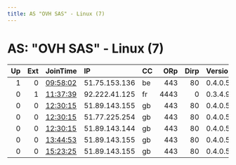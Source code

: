 ```yaml
---
title: AS "OVH SAS" - Linux (7)
---
```


# AS: "OVH SAS" - Linux (7)

|   Up |   Ext | JoinTime                                                                                            | IP            | CC   |   ORp |   Dirp | Version   | Contact             | Nickname      |   eFamMembers |
|-----:|------:|:----------------------------------------------------------------------------------------------------|:--------------|:-----|------:|-------:|:----------|:--------------------|:--------------|--------------:|
|    1 |     0 | [09:58:02](https://metrics.torproject.org/rs.html#details/CA602FE9DCCE0E44DAFCD2C384B54D4B480E7B89) | 51.75.153.136 | be   |   443 |     80 | 0.4.0.5   | tornodes@marschi.de | LordiBE       |             1 |
|    0 |     1 | [11:37:39](https://metrics.torproject.org/rs.html#details/C9F8E3D5E355D108C1D182A038B7D8993847F412) | 92.222.41.125 | fr   |  4443 |      0 | 0.3.4.9   | None                | Unnamed       |             1 |
|    0 |     0 | [12:30:15](https://metrics.torproject.org/rs.html#details/5C0F9D18A34550BD35FE799D38D7ADA4A3409502) | 51.89.143.155 | gb   |   443 |     80 | 0.4.0.5   | tor@ueno.red        | UenoStation55 |             1 |
|    0 |     0 | [12:30:15](https://metrics.torproject.org/rs.html#details/60DFB1034F5A5B3AEECB4D1AE7F3205460F7FE83) | 51.77.225.254 | gb   |   443 |     80 | 0.4.0.5   | tor@ueno.red        | UenoStation58 |             1 |
|    0 |     0 | [12:30:15](https://metrics.torproject.org/rs.html#details/D6A1540E624B6E3F4FC5F808992BB961809009CA) | 51.89.143.144 | gb   |   443 |     80 | 0.4.0.5   | tor@ueno.red        | UenoStation59 |             1 |
|    0 |     0 | [13:44:53](https://metrics.torproject.org/rs.html#details/962F5740C7711B957762B20E575FDB474B770109) | 51.89.143.155 | gb   |   443 |     80 | 0.4.0.5   | tor@ueno.red        | UenoStation55 |             1 |
|    0 |     0 | [15:23:25](https://metrics.torproject.org/rs.html#details/5FB2167EC566429DE563D2003C9B01EF19DA3C29) | 51.89.143.155 | gb   |   443 |     80 | 0.4.0.5   | tor@ueno.red        | UenoStation55 |             1 |
